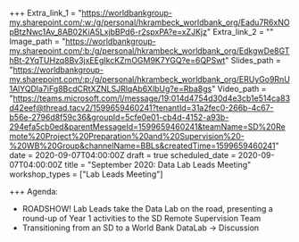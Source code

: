 +++
Extra_link_1 = "https://worldbankgroup-my.sharepoint.com/:w:/g/personal/hkrambeck_worldbank_org/Eadu7R6xNOpBtzNwc1Av_8AB02KiA5LxjbBPd6-r2spxPA?e=xZJKjz"
Extra_link_2 = ""
Image_path = "https://worldbankgroup-my.sharepoint.com/:b:/g/personal/hkrambeck_worldbank_org/EdkgwDe8GThBt-2YqTUHzq8Bv3jxEEgIkcKZmOGM9K7YGQ?e=6QPSwt"
Slides_path = "https://worldbankgroup-my.sharepoint.com/:p:/g/personal/hkrambeck_worldbank_org/ERUyGo9RnU1AlYQDla7iFg8BcdCRtXZNLSJRlqAb6XlbUg?e=Rba8gs"
Video_path = "https://teams.microsoft.com/l/message/19:014d4754d30d4e3cb1e514ca83d42eef@thread.tacv2/1599659460241?tenantId=31a2fec0-266b-4c67-b56e-2796d8f59c36&groupId=5cfe0e01-cb4d-4152-a93b-294efa5cb0ed&parentMessageId=1599659460241&teamName=SD%20Remote%20Project%20Preparation%20and%20Supervision%20-%20WB%20Group&channelName=BBLs&createdTime=1599659460241"
date = 2020-09-07T04:00:00Z
draft = true
scheduled_date = 2020-09-07T04:00:00Z
title = "September 2020: Data Lab Leads Meeting"
workshop_types = ["Lab Leads Meeting"]

+++
Agenda:

* ROADSHOW! Lab Leads take the Data Lab on the road, presenting a round-up of Year 1 activities to the SD Remote Supervision Team
* Transitioning from an SD to a World Bank DataLab -> Discussion